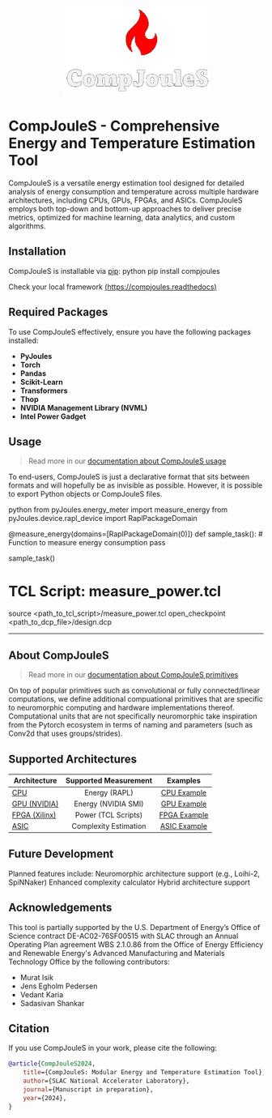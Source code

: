 <p align="center">
  <img src="https://raw.githubusercontent.com/Muratcanisik4/CompJouleS/main/docs/source/compjoules_logo.png" alt="CompJouleS Logo">
</p>




# CompJouleS - Comprehensive Energy and Temperature Estimation Tool

CompJouleS is a versatile energy estimation tool designed for detailed analysis of energy consumption and temperature across multiple hardware architectures, including CPUs, GPUs, FPGAs, and ASICs. CompJouleS employs both top-down and bottom-up approaches to deliver precise metrics, optimized for machine learning, data analytics, and custom algorithms.

## Installation
CompJouleS is installable via [pip](https://pypi.org/):
python
pip install compjoules



Check your local framework [(https://compjoules.readthedocs)](https://compjoules.readthedocs.io/en/latest/index.html)

## Required Packages

To use CompJouleS effectively, ensure you have the following packages installed:

- **PyJoules**
- **Torch**
- **Pandas**
- **Scikit-Learn**
- **Transformers**
- **Thop**
- **NVIDIA Management Library (NVML)**
- **Intel Power Gadget**

## Usage

> Read more in our [documentation about CompJouleS usage](https://compjoules.readthedocs.io/en/latest/index.html)


To end-users, CompJouleS is just a declarative format that sits between formats and will hopefully be as invisible as possible.
However, it is possible to export Python objects or CompJouleS files.

python
from pyJoules.energy_meter import measure_energy
from pyJoules.device.rapl_device import RaplPackageDomain

@measure_energy(domains=[RaplPackageDomain(0)])
def sample_task():
    # Function to measure energy consumption
    pass

sample_task()




# TCL Script: measure_power.tcl
source <path_to_tcl_script>/measure_power.tcl
open_checkpoint <path_to_dcp_file>/design.dcp

---

## About CompJouleS
> Read more in our [documentation about CompJouleS primitives](https://compjoules.readthedocs.io/en/latest/troubleshooting-and-tips.html)

On top of popular primitives such as convolutional or fully connected/linear computations, we define additional compuational primitives that are specific to neuromorphic computing and hardware implementations thereof. 
Computational units that are not specifically neuromorphic take inspiration from the Pytorch ecosystem in terms of naming and parameters (such as Conv2d that uses groups/strides).


## Supported Architectures

| **Architecture** | **Supported Measurement**      | **Examples** |
|------------------|:-----------------------------:|:------------:|
| [CPU](https://compjoules.slac.stanford.edu/docs/examples/cpu)          | Energy (RAPL)              | [CPU Example](https://compjoules.slac.stanford.edu/docs/examples/cpu) |
| [GPU (NVIDIA)](https://compjoules.slac.stanford.edu/docs/examples/gpu) | Energy (NVIDIA SMI)        | [GPU Example](https://compjoules.slac.stanford.edu/docs/examples/gpu) |
| [FPGA (Xilinx)](https://compjoules.slac.stanford.edu/docs/examples/fpga) | Power (TCL Scripts)      | [FPGA Example](https://compjoules.slac.stanford.edu/docs/examples/fpga) |
| [ASIC](https://compjoules.slac.stanford.edu/docs/examples/asic)        | Complexity Estimation      | [ASIC Example](https://compjoules.slac.stanford.edu/docs/examples/asic) |


## Future Development

Planned features include:
Neuromorphic architecture support (e.g., Loihi-2, SpiNNaker)
Enhanced complexity calculator
Hybrid architecture support


## Acknowledgements
This tool is partially supported by the U.S. Department of Energy’s Office of Science contract DE-AC02-76SF00515 with SLAC through an Annual Operating Plan agreement WBS 2.1.0.86 from the Office of Energy Efficiency and Renewable Energy's Advanced Manufacturing and Materials Technology Office by the following contributors:

- Murat Isik
- Jens Egholm Pedersen
- Vedant Karia
- Sadasivan Shankar


## Citation
If you use CompJouleS in your work, please cite the following:

```bibtex
@article{CompJouleS2024,
    title={CompJouleS: Modular Energy and Temperature Estimation Tool},
    author={SLAC National Accelerator Laboratory},
    journal={Manuscript in preparation},
    year={2024},
}
